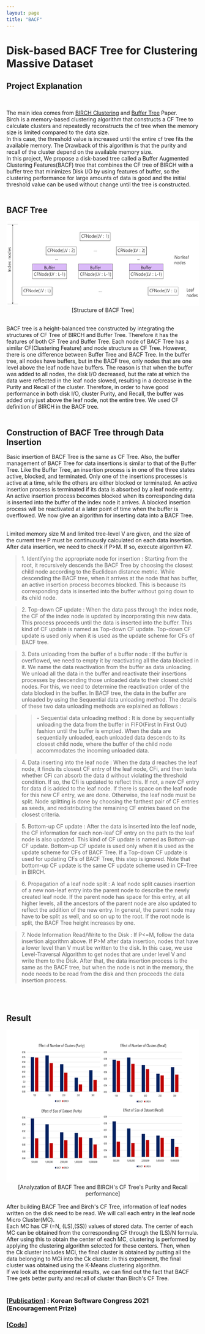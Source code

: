 ```yaml
---
layout: page
title: "BACF"
---
```


# Disk-based BACF Tree for Clustering Massive Dataset

## Project Explanation</h1> <br>

The main idea comes from <a href="https://www2.cs.sfu.ca/CourseCentral/459/han/papers/zhang96.pdf">BIRCH Clustering</a> and <a href="http://www.vldb.org/conf/1997/P406.PDF">Buffer Tree</a> Paper. <br>
Birch is a memory-based clustering algorithm that constructs a CF Tree to calculate clusters and repeatedly reconstructs the cf tree when the memory size is limited compared to the data size. <br>
In this case, the threshold value is increased until the entire cf tree fits the available memory. The Drawback of this algorithm is that the purity and recall of the cluster depend on the available memory size. <br>
In this project, We propose a disk-based tree called a Buffer Augmented Clustering Features(BACF) tree that combines the CF tree of BIRCH with a buffer tree that minimizes Disk I/O by using features of buffer, so the clustering performance for large amounts of data is good and the initial threshold value can be used without change until the tree is constructed.
<br><br>
            
## BACF Tree
<center><img src = "BACF/BACF_1.png" width = "550" height = "220">
           <br>[Structure of BACF Tree]<br><br></center>
            

BACF tree is a height-balanced tree constructed by integrating the structures of CF Tree of BIRCH and Buffer Tree. Therefore it has the features of both CF Tree and Buffer Tree. Each node of BACF Tree has a similar CF(Clustering Feature) and node structure as CF Tree. However, there is one difference between Buffer Tree and BACF Tree. In the buffer tree, all nodes have buffers, but in the BACF tree, only nodes that are one level above the leaf node have buffers. The reason is that when the buffer was added to all nodes, the disk I/O decreased, but the rate at which the data were reflected in the leaf node slowed, resulting in a decrease in the Purity and Recall of the cluster. Therefore, in order to have good performance in both disk I/O, cluster Purity, and Recall, the buffer was added only just above the leaf node, not the entire tree. We used CF definition of BIRCH in the BACF tree.
<br><br>
            
## Construction of BACF Tree through Data Insertion

Basic insertion of BACF Tree is the same as CF Tree. Also, the buffer management of BACF Tree for data insertions is similar to that of the Buffer Tree. Like the Buffer Tree, an insertion process is in one of the three states active, blocked, and terminated. Only one of the insertions processes is active at a time, while the others are either blocked or terminated. An active insertion process is terminated if its data is absorbed by a leaf node entry. An active insertion process becomes blocked when its corresponding data is inserted into the buffer of the index node it arrives. A blocked insertion process will be reactivated at a later point of time when the buffer is overflowed. We now give an algorithm for inserting data into a BACF Tree.<br><br>

Limited memory size M and limited tree-level V are given, and the size of the current tree P must be continuously calculated on each data insertion. After data insertion, we need to check if P>M. If so, execute algorithm #7. <br>
    <blockquote> 1.    Identifying the appropriate node for insertion : Starting from the root, it recursively descends the BACF Tree by choosing the closest child node according to the Euclidean distance metric. While descending the BACF tree, when it arrives at the node that has buffer, an active insertion process becomes blocked. This is because its corresponding data is inserted into the buffer without going down to its child node.</blockquote>

<blockquote> 2.    Top-down CF update : When the data pass through the index node, the CF of the index node is updated by incorporating this new data. This process proceeds until the data is inserted into the buffer. This kind of CF update is named as Top-down CF update. Top-down CF update is used only when it is used as the update scheme for CFs of BACF tree.</blockquote>

<blockquote> 3.    Data unloading from the buffer of a buffer node : If the buffer is overflowed, we need to empty it by reactivating all the data blocked in it. We name the data reactivation from the buffer as data unloading. We unload all the data in the buffer and reactivate their insertions processes by descending those unloaded data to their closest child nodes. For this, we need to determine the reactivation order of the data blocked in the buffer. In BACF tree, the data in the buffer are unloaded by using the Sequential data unloading method. The details of these two data unloading methods are explained as follows : </blockquote>

<blockquote><blockquote>- Sequential data unloading method : It is done by sequentially unloading the data from the buffer in FIFO(First In First Out) fashion until the buffer is emptied. When the data are sequentially unloaded, each unloaded data descends to its closest child node, where the buffer of the child node accommodates the incoming unloaded data. </blockquote></blockquote>

<blockquote> 4. Data inserting into the leaf node : When the data d reaches the leaf node, it finds its closest CF entry of the leaf node, CFi, and then tests whether CFi can absorb the data d without violating the threshold condition. If so, the Cfi is updated to reflect this. If not, a new CF entry for data d is added to the leaf node. If there is space on the leaf node for this new CF entry, we are done. Otherwise, the leaf node must be split. Node splitting is done by choosing the farthest pair of CF entries as seeds, and redistributing the remaining CF entries based on the closest criteria. </blockquote>

<blockquote> 5. Bottom-up CF update : After the data is inserted into the leaf node, the CF information for each non-leaf CF entry on the path to the leaf node is also updated. This kind of CF update is named as Bottom-up CF update. Bottom-up CF update is used only when it is used as the update scheme for CFs of BACF Tree. If a Top-down CF update is used for updating CFs of BACF Tree, this step is ignored. Note that bottom-up CF update is the same CF update scheme used in CF-Tree in BIRCH. </blockquote>

<blockquote> 6. Propagation of a leaf node split : A leaf node split causes insertion of a new non-leaf entry into the parent node to describe the newly created leaf node. If the parent node has space for this entry, at all higher levels, all the ancestors of the parent node are also updated to reflect the addition of the new entry. In general, the parent node     may have to be split as well, and so on up to the root. If the root node is split, the BACF Tree height increases by one. </blockquote>
            
 <blockquote> 7.    Node Information Read/Write to the Disk :  If  P<=M, follow the data insertion algorithm above. If P>M after data insertion, nodes that have a lower level than V must be written to the disk. In this case, we use Level-Traversal Algorithm to get nodes that are under level V and write them to the Disk. After that, the data insertion process is the same as the BACF tree, but when the node is not in the memory, the node needs to be read from the disk and then proceeds the data insertion process. </blockquote>
<br><br>
            
## Result
<center><img src="BACF/BACF_2.png" width="700" height = "400"><br>[Analyzation of BACF Tree and BIRCH's CF Tree's Purity and Recall performance]<br><br></center>
After building BACF Tree and Birch's CF Tree, information of leaf nodes written on the disk need to be read. We will call each entry in the leaf node Micro Cluster(MC). <br> Each MC has CF (=N, (LS),(SS)) values of stored data. The center of each MC can be obtained from the corresponding CF through the (LS)/N formula. After using this to obtain the center of each MC, clustering is performed by applying the clustering algorithm selected for these centers. Then, when the Ck cluster includes MCi, the final cluster is obtained by putting all the data belonging to MCi into the Ck cluster. In this experiment, the final cluster was obtained using the K-Means clustering algorithm.
<br>
If we look at the experimental results, we can find out the fact that BACF Tree gets better purity and recall of cluster than Birch's CF Tree.
<br><br>
            
### <a href = "https://drive.google.com/file/d/1w2K4jLtbCdbh2gHPlxWsVqZCpNaVkEU_/view?usp=sharing">[Publication]</a> : Korean Software Congress 2021 (Encouragement Prize)</h1>
            
### <a href = "https://github.com/bulelion37/Disk-based-BACF-Tree">[Code]</a></h1>
            